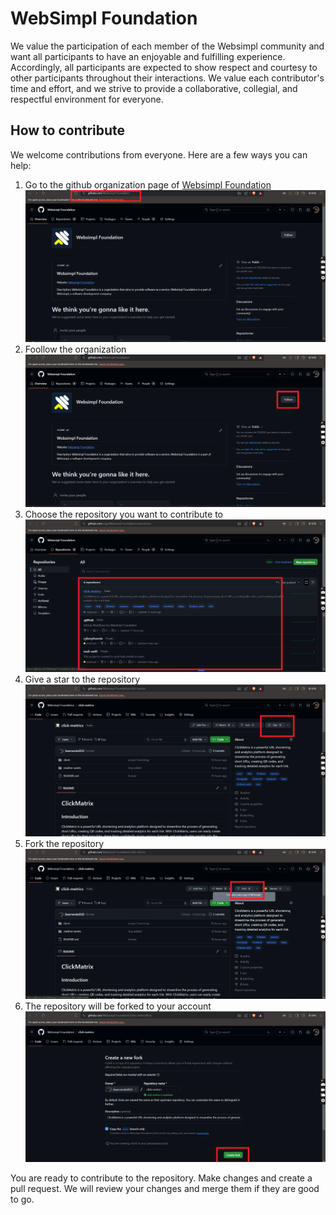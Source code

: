 # WebSimpl Foundation
We value the participation of each member of the Websimpl community and want all participants to have an enjoyable and fulfilling experience. Accordingly, all participants are expected to show respect and courtesy to other participants throughout their interactions. We value each contributor's time and effort, and we strive to provide a collaborative, collegial, and respectful environment for everyone.


## How to contribute
We welcome contributions from everyone. Here are a few ways you can help:

1. Go to the github organization page of [Websimpl Foundation](https://github.com/Websimpl-Foundation)
   ![Websimpl Foundation](./assets/sc1.png)
2. Foollow the organization
   ![Websimpl Foundation](./assets/sc2.png)
3. Choose the repository you want to contribute to
   ![Websimpl Foundation](./assets/sc3.png)
4. Give a star to the repository
   ![Websimpl Foundation](./assets/sc4.png)
5. Fork the repository
    ![Websimpl Foundation](./assets/sc5.png)
6. The repository will be forked to your account
    ![Websimpl Foundation](./assets/sc6.png)

You are ready to contribute to the repository. Make changes and create a pull request. We will review your changes and merge them if they are good to go.